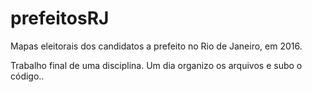 # prefeitosRJ

Mapas eleitorais dos candidatos a prefeito no Rio de Janeiro, em 2016.

Trabalho final de uma disciplina. Um dia organizo os arquivos e subo o código..
